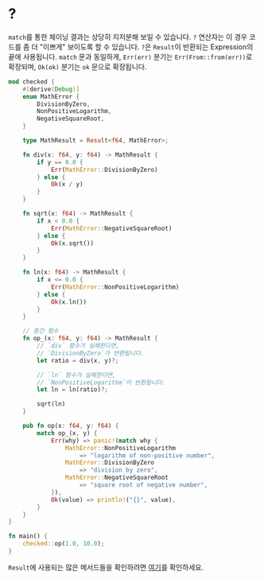 # ?

`match`를 통한 체이닝 결과는 상당히 지저분해 보일 수 있습니다. `?` 연산자는 이 경우 코드를 좀 더 "이쁘게" 보이도록 할 수 있습니다. `?`은 `Result`이 반환되는 Expression의 끝에 사용됩니다. `match` 문과 동일하게, `Err(err)` 분기는 `Err(From::from(err))`로 확장되며, `Ok(ok)` 분기는 `ok` 문으로 확장됩니다.

```rust
mod checked {
    #[derive(Debug)]
    enum MathError {
        DivisionByZero,
        NonPositiveLogarithm,
        NegativeSquareRoot,
    }

    type MathResult = Result<f64, MathError>;

    fn div(x: f64, y: f64) -> MathResult {
        if y == 0.0 {
            Err(MathError::DivisionByZero)
        } else {
            Ok(x / y)
        }
    }

    fn sqrt(x: f64) -> MathResult {
        if x < 0.0 {
            Err(MathError::NegativeSquareRoot)
        } else {
            Ok(x.sqrt())
        }
    }

    fn ln(x: f64) -> MathResult {
        if x <= 0.0 {
            Err(MathError::NonPositiveLogarithm)
        } else {
            Ok(x.ln())
        }
    }

    // 중간 함수
    fn op_(x: f64, y: f64) -> MathResult {
        // `div` 함수가 실패한다면,
        // `DivisionByZero`가 반환됩니다.
        let ratio = div(x, y)?;

        // `ln` 함수가 실패한다면,
        // `NonPositiveLogarithm`이 반환됩니다.
        let ln = ln(ratio)?;

        sqrt(ln)
    }

    pub fn op(x: f64, y: f64) {
        match op_(x, y) {
            Err(why) => panic!(match why {
                MathError::NonPositiveLogarithm
                    => "logarithm of non-positive number",
                MathError::DivisionByZero
                    => "division by zero",
                MathError::NegativeSquareRoot
                    => "square root of negative number",
            }),
            Ok(value) => println!("{}", value),
        }
    }
}

fn main() {
    checked::op(1.0, 10.0);
}
```

`Result`에 사용되는 많은 메서드들을 확인하려면 [여기](https://doc.rust-lang.org/std/result/index.html)를 확인하세요.